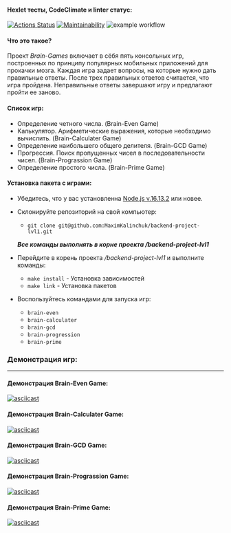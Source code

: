 #### **Hexlet тесты, CodeClimate и linter статус:**

[![Actions Status](https://github.com/MaximKalinchuk/backend-project-lvl1/workflows/hexlet-check/badge.svg)](https://github.com/MaximKalinchuk/backend-project-lvl1/actions)
[![Maintainability](https://api.codeclimate.com/v1/badges/a99a88d28ad37a79dbf6/maintainability)](https://codeclimate.com/github/codeclimate/codeclimate/maintainability)
![example workflow](https://github.com/MaximKalinchuk/backend-project-lvl1/actions/workflows/linter.yml/badge.svg)

#### **Что это такое?**
Проект *Brain-Games* включает в сёбя пять консольных игр, построенных по принципу популярных мобильных приложений для прокачки мозга. Каждая игра задает вопросы, на которые нужно дать правильные ответы. После трех правильных ответов считается, что игра пройдена. Неправильные ответы завершают игру и предлагают пройти ее заново.

#### **Список игр:**
* Определение четного числа. (Brain-Even Game)
* Калькулятор. Арифметические выражения, которые необходимо вычислить. (Brain-Calculater Game)
* Определение наибольшего общего делителя. (Brain-GCD Game)
* Прогрессия. Поиск пропущенных чисел в последовательности чисел. (Brain-Prograssion Game)
* Определение простого числа. (Brain-Prime Game)

#### **Установка пакета с играми:**
* Убедитесь, что у вас установленна [Node.js v.16.13.2](https://nodejs.org/en/) или новее.
* Склонируйте репозиторий на свой компьютер: 
  * `git clone git@github.com:MaximKalinchuk/backend-project-lvl1.git`

  __*Все команды выполнять в корне проекта /backend-project-lvl1*__

* Перейдите в корень проекта */backend-project-lvl1* и выполните команды:
  * `make install` - Установка зависимостей
  * `make link` - Установка пакетов
* Воспользуйтесь командами для запуска игр:
  * `brain-even`
  * `brain-calculater`
  * `brain-gcd`
  * `brain-progression`
  * `brain-prime`



### **Демонстрация игр:**
___
#### Демонстрация Brain-Even Game:
[![asciicast](https://asciinema.org/a/447245.svg)](https://asciinema.org/a/447245)
#### Демонстрация Brain-Calculater Game: 
[![asciicast](https://asciinema.org/a/447246.svg)](https://asciinema.org/a/447246)
#### Демонстрация Brain-GCD Game: 
[![asciicast](https://asciinema.org/a/447247.svg)](https://asciinema.org/a/447247)
#### Демонстрация Brain-Prograssion Game: 
[![asciicast](https://asciinema.org/a/447249.svg)](https://asciinema.org/a/447249)
#### Демонстрация Brain-Prime Game: 
[![asciicast](https://asciinema.org/a/447250.svg)](https://asciinema.org/a/447250)